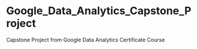 # Google_Data_Analytics_Capstone_Project
Capstone Project from Google Data Analytics Certificate Course
